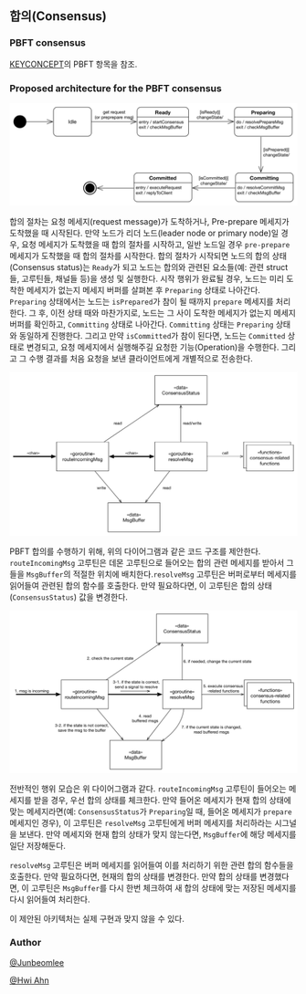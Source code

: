 ## 합의(Consensus) <a name="Consensus"></a>

### PBFT consensus

[KEYCONCEPT](../doc/KEYCONCEP.md)의 PBFT 항목을 참조.

### Proposed architecture for the PBFT consensus

![pbft-proposed-statechart](../images/pbft-proposed-statechart.png)

합의 절차는 요청 메세지(request message)가 도착하거나, Pre-prepare 메세지가 도착했을 때 시작된다. 만약 노드가 리더 노드(leader node or primary node)일 경우, 요청 메세지가 도착했을 때 합의 절차를 시작하고, 일반 노드일 경우 `pre-prepare` 메세지가 도착했을 때 합의 절차를 시작한다. 합의 절차가 시작되면 노드의 합의 상태(Consensus status)는 `Ready`가 되고 노드는 합의와 관련된 요소들(예: 관련 struct 들, 고루틴들, 채널들 등)을 생성 및 실행한다. 시작 행위가 완료될 경우, 노드는 미리 도착한 메세지가 없는지 메세지 버퍼를 살펴본 후 `Preparing` 상태로 나아간다. `Preparing` 상태에서는 노드는 `isPrepared`가 참이 될 때까지 `prepare` 메세지를 처리한다. 그 후, 이전 상태 때와 마찬가지로, 노드는 그 사이 도착한 메세지가 없는지 메세지 버퍼를 확인하고, `Committing` 상태로 나아간다. `Committing` 상태는 `Preparing` 상태와 동일하게 진행한다. 그리고 만약 `isCommitted`가 참이 된다면, 노드는 `Committed` 상태로 변경되고, 요청 메세지에서 실행해주길 요청한 기능(Operation)을 수행한다. 그리고 그 수행 결과를 처음 요청을 보낸 클라이언트에게 개별적으로 전송한다.

![pbft-proposed-code-view](../images/pbft-proposed-code-view.png)

PBFT 합의를 수행하기 위해, 위의 다이어그램과 같은 코드 구조를 제안한다. `routeIncomingMsg` 고루틴은 데몬 고루틴으로 들어오는 합의 관련 메세지를 받아서 그들을 `MsgBuffer`의 적절한 위치에 배치한다.`resolveMsg` 고루틴은 버퍼로부터 메세지를 읽어들여 관련된 합의 함수를 호출한다. 만약 필요하다면, 이 고루틴은 합의 상태(`ConsensusStatus`) 값을 변경한다.

![pbft-proposed-code-view-orders](../images/pbft-proposed-code-view-orders.png)

전반적인 행위 모습은 위 다이어그램과 같다. `routeIncomingMsg` 고루틴이 들어오는 메세지를 받을 경우, 우선 합의 상태를 체크한다. 만약 들어온 메세지가 현재 합의 상태에 맞는 메세지라면(예: `ConsensusStatus`가 `Preparing`일 때, 들어온 메세지가 `prepare` 메세지인 경우), 이 고루틴은 `resolveMsg` 고루틴에게 버퍼 메세지를 처리하라는 시그널을 보낸다. 만약 메세지와 현재 합의 상태가 맞지 않는다면, `MsgBuffer`에 해당 메세지를 일단 저장해둔다.

`resolveMsg` 고루틴은 버퍼 메세지를 읽어들여 이를 처리하기 위한 관련 합의 함수들을 호출한다. 만약 필요하다면, 현재의 합의 상태를 변경한다. 만약 합의 상태를 변경했다면, 이 고루틴은 `MsgBuffer`를 다시 한번 체크하여 새 합의 상태에 맞는 저장된 메세지를 다시 읽어들여 처리한다.

이 제안된 아키텍처는 실제 구현과 맞지 않을 수 있다.

### Author

[@Junbeomlee](https://github.com/junbeomlee)

[@Hwi Ahn](https://github.com/byron1st)
